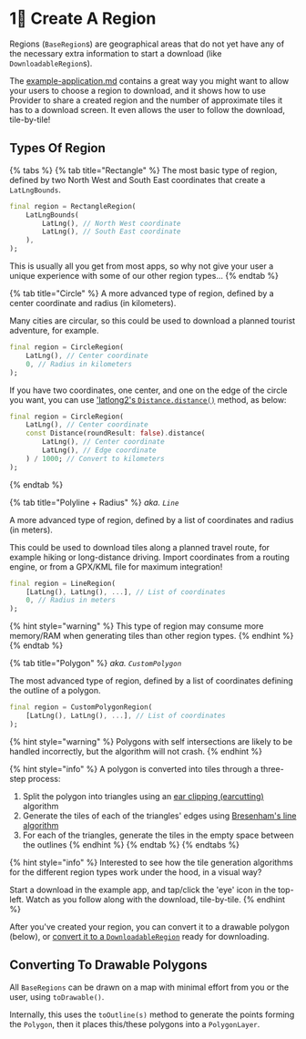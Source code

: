# 1⃣ Create A Region

Regions (`BaseRegion`s) are geographical areas that do not yet have any of the necessary extra information to start a download (like `DownloadableRegion`s).

The [example-application.md](../get-started/example-application.md "mention") contains a great way you might want to allow your users to choose a region to download, and it shows how to use Provider to share a created region and the number of approximate tiles it has to a download screen. It even allows the user to follow the download, tile-by-tile!

## Types Of Region

{% tabs %}
{% tab title="Rectangle" %}
The most basic type of region, defined by two North West and South East coordinates that create a `LatLngBounds`.

```dart
final region = RectangleRegion(
    LatLngBounds(
        LatLng(), // North West coordinate
        LatLng(), // South East coordinate
    ),
);
```

This is usually all you get from most apps, so why not give your user a unique experience with some of our other region types...
{% endtab %}

{% tab title="Circle" %}
A more advanced type of region, defined by a center coordinate and radius (in kilometers).

Many cities are circular, so this could be used to download a planned tourist adventure, for example.

```dart
final region = CircleRegion(
    LatLng(), // Center coordinate
    0, // Radius in kilometers
);
```

If you have two coordinates, one center, and one on the edge of the circle you want, you can use ['latlong2's `Distance.distance()`](https://pub.dev/documentation/latlong2/latest/latlong2/Distance/distance.html) method, as below:

```dart
final region = CircleRegion(
    LatLng(), // Center coordinate
    const Distance(roundResult: false).distance(
        LatLng(), // Center coordinate
        LatLng(), // Edge coordinate
    ) / 1000; // Convert to kilometers
);
```
{% endtab %}

{% tab title="Polyline + Radius" %}
_aka. `Line`_

A more advanced type of region, defined by a list of coordinates and radius (in meters).

This could be used to download tiles along a planned travel route, for example hiking or long-distance driving. Import coordinates from a routing engine, or from a GPX/KML file for maximum integration!

```dart
final region = LineRegion(
    [LatLng(), LatLng(), ...], // List of coordinates
    0, // Radius in meters
);
```

{% hint style="warning" %}
This type of region may consume more memory/RAM when generating tiles than other region types.
{% endhint %}
{% endtab %}

{% tab title="Polygon" %}
_aka. `CustomPolygon`_

The most advanced type of region, defined by a list of coordinates defining the outline of a polygon.

```dart
final region = CustomPolygonRegion(
    [LatLng(), LatLng(), ...], // List of coordinates
);
```

{% hint style="warning" %}
Polygons with self intersections are likely to be handled incorrectly, but the algorithm will not crash.
{% endhint %}

{% hint style="info" %}
A polygon is converted into tiles through a three-step process:

1. Split the polygon into triangles using an [ear clipping (earcutting)](https://en.wikipedia.org/wiki/Two\_ears\_theorem) algorithm
2. Generate the tiles of each of the triangles' edges using [Bresenham's line algorithm](https://en.wikipedia.org/wiki/Bresenham's\_line\_algorithm)
3. For each of the triangles, generate the tiles in the empty space between the outlines
{% endhint %}
{% endtab %}
{% endtabs %}

{% hint style="info" %}
Interested to see how the tile generation algorithms for the different region types work under the hood, in a visual way?

Start a download in the example app, and tap/click the 'eye' icon in the top-left. Watch as you follow along with the download, tile-by-tile.
{% endhint %}

After you've created your region, you can convert it to a drawable polygon (below), or [convert it to a `DownloadableRegion`](prepare.md) ready for downloading.

## Converting To Drawable Polygons

All `BaseRegions` can be drawn on a map with minimal effort from you or the user, using `toDrawable()`.

Internally, this uses the `toOutline(s)` method to generate the points forming the `Polygon`, then it places this/these polygons into a `PolygonLayer`.
